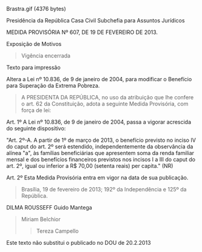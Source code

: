 Brastra.gif (4376 bytes)

Presidência da República
Casa Civil
Subchefia para Assuntos Jurídicos


MEDIDA PROVISÓRIA Nº 607, DE 19 DE FEVEREIRO DE 2013.

Exposição de Motivos
> Vigência encerrada

Texto para impressão

Altera a Lei nº 10.836, de 9 de janeiro de 2004, para modificar o Benefício para Superação da Extrema Pobreza.


> A PRESIDENTA DA REPÚBLICA, no uso da atribuição que lhe confere o art. 62 da Constituição, adota a seguinte Medida Provisória, com força de lei:

Art. 1º A Lei nº 10.836, de 9 de janeiro de 2004, passa a vigorar acrescida do seguinte dispositivo:



"Art. 2º-A. A partir de 1º de março de 2013, o benefício previsto no inciso IV do  caput do art. 2º será estendido, independentemente da observância da alínea "a", às famílias beneficiárias que apresentem soma da renda familiar mensal e dos benefícios financeiros previstos nos incisos I a III do caput do art. 2º, igual ou inferior a R$ 70,00 (setenta reais) per capita." (NR)

Art. 2º Esta Medida Provisória entra em vigor na data de sua publicação.

> Brasília, 19 de fevereiro de 2013; 192º da Independência e 125º da República.

DILMA ROUSSEFF
Guido Mantega
> Miriam Belchior
> > Tereza Campello

Este texto não substitui o publicado no DOU de 20.2.2013










